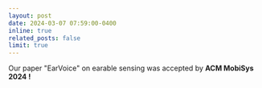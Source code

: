 ```yaml
---
layout: post
date: 2024-03-07 07:59:00-0400
inline: true
related_posts: false
limit: true
---
```


Our paper "EarVoice" on earable sensing was accepted by <strong>ACM MobiSys 2024 !</strong>
